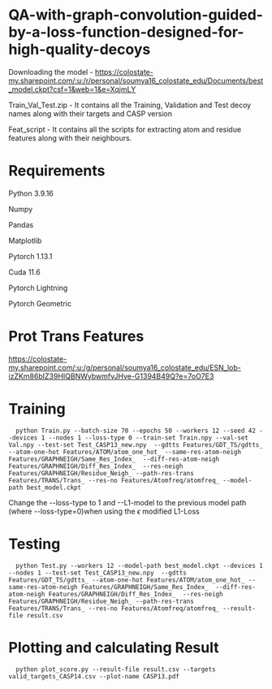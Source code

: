 # QA-with-graph-convolution-guided-by-a-loss-function-designed-for-high-quality-decoys
Downloading the model -  https://colostate-my.sharepoint.com/:u:/r/personal/soumya16_colostate_edu/Documents/best_model.ckpt?csf=1&web=1&e=XqjmLY

Train_Val_Test.zip - It contains all the Training, Validation and Test decoy names along with their targets and CASP version

Feat_script - It contains all the scripts for extracting atom and residue features along with their neighbours.

# Requirements
Python 3.9.16

Numpy

Pandas

Matplotlib

Pytorch 1.13.1

Cuda 11.6

Pytorch Lightning

Pytorch Geometric




# Prot Trans Features

https://colostate-my.sharepoint.com/:u:/g/personal/soumya16_colostate_edu/ESN_lob-izZKm86bIZ39HIQBNWybwmfvJHve-G1394B49Q?e=7oO7E3



# Training 
      python Train.py --batch-size 70 --epochs 50 --workers 12 --seed 42 --devices 1 --nodes 1 --loss-type 0 --train-set Train.npy --val-set Val.npy --test-set Test_CASP13_new.npy  --gdtts Features/GDT_TS/gdtts_ --atom-one-hot Features/ATOM/atom_one_hot_ --same-res-atom-neigh Features/GRAPHNEIGH/Same_Res_Index_  --diff-res-atom-neigh Features/GRAPHNEIGH/Diff_Res_Index_  --res-neigh Features/GRAPHNEIGH/Residue_Neigh_ --path-res-trans Features/TRANS/Trans_ --res-no Features/Atomfreq/atomfreq_ --model-path best_model.ckpt
      
      
Change the --loss-type to 1 and --L1-model to the previous model path (where --loss-type=0)when using the $\epsilon$ modified L1-Loss
      

      
      
# Testing 
      python Test.py --workers 12 --model-path best_model.ckpt --devices 1 --nodes 1 --test-set Test_CASP13_new.npy  --gdtts Features/GDT_TS/gdtts_ --atom-one-hot Features/ATOM/atom_one_hot_ --same-res-atom-neigh Features/GRAPHNEIGH/Same_Res_Index_  --diff-res-atom-neigh Features/GRAPHNEIGH/Diff_Res_Index_  --res-neigh Features/GRAPHNEIGH/Residue_Neigh_ --path-res-trans Features/TRANS/Trans_ --res-no Features/Atomfreq/atomfreq_ --result-file result.csv

# Plotting and calculating Result
      python plot_score.py --result-file result.csv --targets valid_targets_CASP14.csv --plot-name CASP13.pdf



